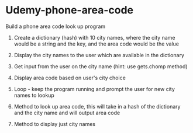 # Udemy-phone-area-code
Build a phone area code look up program 

1. Create a dictionary (hash) with 10 city names, where the city name would be a string and the key, and the area code would be the value

2. Display the city names to the user which are available in the dictionary

3. Get input from the user on the city name (hint: use gets.chomp method)

4. Display area code based on user's city choice

5. Loop - keep the program running and prompt the user for new city names to lookup

6. Method to look up area code, this will take in a hash of the dictionary and the city name and will output area code

7. Method to display just city names
